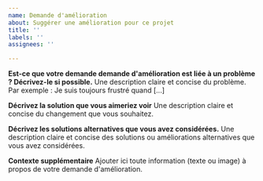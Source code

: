 ```yaml
---
name: Demande d'amélioration
about: Suggérer une amélioration pour ce projet
title: ''
labels: ''
assignees: ''

---
```


__Est-ce que votre demande demande d'amélioration est liée à un problème ? Décrivez-le si possible.__
Une description claire et concise du problème. Par exemple : Je suis toujours frustré quand [...]

__Décrivez la solution que vous aimeriez voir__
Une description claire et concise du changement que vous souhaitez.

__Décrivez les solutions alternatives que vous avez considérées.__
Une description claire et concise des solutions ou améliorations alternatives que vous avez considérées.

__Contexte supplémentaire__
Ajouter ici toute information (texte ou image) à propos de votre demande d'amélioration.
